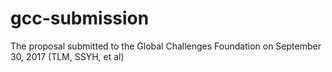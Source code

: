 # gcc-submission
The proposal submitted to the Global Challenges Foundation on September 30, 2017 
(TLM, SSYH, et al)
